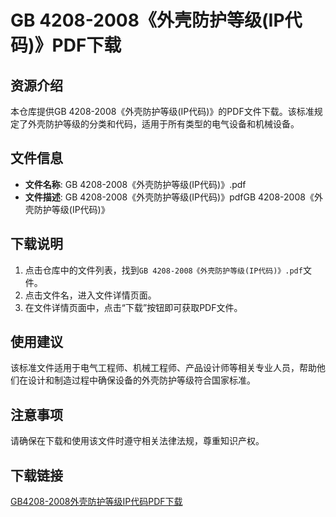 # GB 4208-2008《外壳防护等级(IP代码)》PDF下载

## 资源介绍

本仓库提供GB 4208-2008《外壳防护等级(IP代码)》的PDF文件下载。该标准规定了外壳防护等级的分类和代码，适用于所有类型的电气设备和机械设备。

## 文件信息

- **文件名称**: GB 4208-2008《外壳防护等级(IP代码)》.pdf
- **文件描述**: GB 4208-2008《外壳防护等级(IP代码)》pdfGB 4208-2008《外壳防护等级(IP代码)》

## 下载说明

1. 点击仓库中的文件列表，找到`GB 4208-2008《外壳防护等级(IP代码)》.pdf`文件。
2. 点击文件名，进入文件详情页面。
3. 在文件详情页面中，点击“下载”按钮即可获取PDF文件。

## 使用建议

该标准文件适用于电气工程师、机械工程师、产品设计师等相关专业人员，帮助他们在设计和制造过程中确保设备的外壳防护等级符合国家标准。

## 注意事项

请确保在下载和使用该文件时遵守相关法律法规，尊重知识产权。

## 下载链接

[GB4208-2008外壳防护等级IP代码PDF下载](https://pan.quark.cn/s/9f31c1884f92)